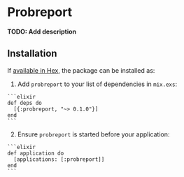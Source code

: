 # Probreport

**TODO: Add description**

## Installation

If [available in Hex](https://hex.pm/docs/publish), the package can be installed as:

  1. Add `probreport` to your list of dependencies in `mix.exs`:

    ```elixir
    def deps do
      [{:probreport, "~> 0.1.0"}]
    end
    ```

  2. Ensure `probreport` is started before your application:

    ```elixir
    def application do
      [applications: [:probreport]]
    end
    ```

